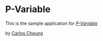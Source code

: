 # P-Variable

This is the sample application for 
[*P-Variable*](http://linkedin.com/in/carloscheung)

by [Carlos Cheung](http://github.com/carloskcheung)